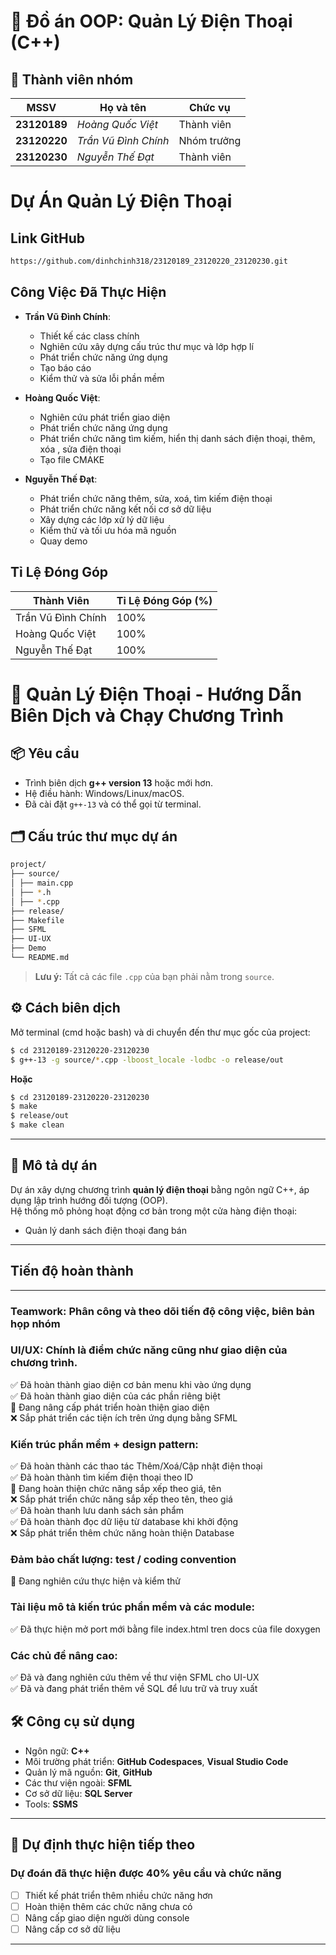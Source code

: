 # 📱 Đồ án OOP: Quản Lý Điện Thoại (C++)

## 👥 Thành viên nhóm

| MSSV        | Họ và tên                 | Chức vụ
|-------------|---------------------------|-----------
| **23120189** | *Hoàng Quốc Việt*         |Thành viên
| **23120220** | *Trần Vũ Đình Chính*      |Nhóm trưởng
| **23120230** | *Nguyễn Thế Đạt*          |Thành viên

# Dự Án Quản Lý Điện Thoại
## Link GitHub
```bash
https://github.com/dinhchinh318/23120189_23120220_23120230.git
```

## Công Việc Đã Thực Hiện
- **Trần Vũ Đình Chính**:  
  - Thiết kế các class chính  
  - Nghiên cứu xây dựng cấu trúc thư mục và lớp hợp lí  
  - Phát triển chức năng ứng dụng
  - Tạo báo cáo    
  - Kiểm thử và sửa lỗi phần mềm  

- **Hoàng Quốc Việt**:  
  - Nghiên cứu phát triển giao diện  
  - Phát triển chức năng ứng dụng  
  - Phát triển chức năng tìm kiếm, hiển thị danh sách điện thoại, thêm, xóa , sửa điện thoại  
  - Tạo file CMAKE  

- **Nguyễn Thế Đạt**:  
  - Phát triển chức năng thêm, sửa, xoá, tìm kiếm điện thoại
  - Phát triển chức năng kết nối cơ sở dữ liệu  
  - Xây dựng các lớp xử lý dữ liệu  
  - Kiểm thử và tối ưu hóa mã nguồn  
  - Quay demo  

## Tỉ Lệ Đóng Góp

| Thành Viên       | Tỉ Lệ Đóng Góp (%) |
|------------------|---------------------|
| Trần Vũ Đình Chính    | 100%           |
| Hoàng Quốc Việt       | 100%           |
| Nguyễn Thế Đạt        | 100%           |

# 📱 Quản Lý Điện Thoại - Hướng Dẫn Biên Dịch và Chạy Chương Trình

## 📦 Yêu cầu

- Trình biên dịch **g++ version 13** hoặc mới hơn.
- Hệ điều hành: Windows/Linux/macOS.
- Đã cài đặt `g++-13` và có thể gọi từ terminal.

## 🗂️ Cấu trúc thư mục dự án
```bash
project/   
├── source/  
│ ├── main.cpp  
│ ├── *.h  
│ ├── *.cpp  
├── release/  
├── Makefile  
├── SFML  
├── UI-UX  
├── Demo  
└── README.md  
```
> **Lưu ý:** Tất cả các file `.cpp` của bạn phải nằm trong `source`.

## ⚙️ Cách biên dịch

Mở terminal (cmd hoặc bash) và di chuyển đến thư mục gốc của project:

```bash
$ cd 23120189-23120220-23120230
$ g++-13 -g source/*.cpp -lboost_locale -lodbc -o release/out
```
**Hoặc**
```bash
$ cd 23120189-23120220-23120230
$ make
$ release/out
$ make clean
```
---

## 📝 Mô tả dự án

Dự án xây dựng chương trình **quản lý điện thoại** bằng ngôn ngữ C++, áp dụng lập trình hướng đối tượng (OOP).  
Hệ thống mô phỏng hoạt động cơ bản trong một cửa hàng điện thoại:

- Quản lý danh sách điện thoại đang bán

---

## Tiến độ hoàn thành
---

### Teamwork: Phân công và theo dõi tiến độ công việc,  biên bản họp nhóm
### UI/UX: Chính là điểm chức năng cũng như giao diện của chương trình.
✅ Đã hoàn thành giao diện cơ bản menu khi vào ứng dụng  
✅ Đã hoàn thành giao diện của các phần riêng biệt  
🔄 Đang nâng cấp phát triển hoàn thiện giao diện  
❌ Sắp phát triển các tiện ích trên ứng dụng bằng SFML

### Kiến trúc phần mềm + design pattern: 
✅ Đã hoàn thành các thao tác Thêm/Xoá/Cập nhật điện thoại  
✅ Đã hoàn thành tìm kiếm điện thoại theo ID  
🔄 Đang hoàn thiện chức năng sắp xếp theo giá, tên  
❌ Sắp phát triển chức năng sắp xếp theo tên, theo giá  
✅ Đã hoàn thanh lưu danh sách sản phẩm  
✅ Đã hoàn thành đọc dữ liệu từ database khi khởi động  
❌ Sắp phát triển thêm chức năng hoàn thiện Database
### Đảm bảo chất lượng: test / coding convention
🔄 Đang nghiên cứu thực hiện và kiểm thử
### Tài liệu mô tả kiến trúc phần mềm và các module:  
✅ Đã thực hiện mở port mới bằng file index.html tren docs của file doxygen
### Các chủ đề nâng cao: 
✅ Đã và đang nghiên cứu thêm về thư viện SFML cho UI-UX  
✅ Đã và đang phát triển thêm về SQL để lưu trữ và truy xuất

## 🛠️ Công cụ sử dụng
- Ngôn ngữ: **C++**
- Môi trường phát triển: **GitHub Codespaces**, **Visual Studio Code**
- Quản lý mã nguồn: **Git**, **GitHub**  
- Các thư viện ngoài: **SFML**  
- Cơ sở dữ liệu: **SQL Server**  
- Tools: **SSMS**  
---

## 🎯 Dự định thực hiện tiếp theo
### Dự đoán đã thực hiện được 40% yêu cầu và chức năng

- [ ] Thiết kế phát triển thêm nhiều chức năng hơn   
- [ ] Hoàn thiện thêm các chức năng chưa có  
- [ ] Nâng cấp giao diện người dùng console  
- [ ] Nâng cấp cơ sở dữ liệu   

---
